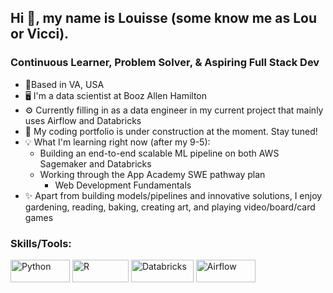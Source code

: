 ## Hi 👋, my name is Louisse (some know me as Lou or Vicci). 

### Continuous Learner, Problem Solver, & Aspiring Full Stack Dev

- 📍Based in VA, USA
- 🖥️ I'm a data scientist at Booz Allen Hamilton
- ⚙️ Currently filling in as a data engineer in my current project that mainly uses Airflow and Databricks
- 📖 My coding portfolio is under construction at the moment. Stay tuned!
- 💡 What I'm learning right now (after my 9-5):
  - Building an end-to-end scalable ML pipeline on both AWS Sagemaker and Databricks
  - Working through the App Academy SWE pathway plan
    - Web Development Fundamentals
- ✨ Apart from building models/pipelines and innovative solutions, I enjoy gardening, reading, baking, creating art, and playing video/board/card games 

### Skills/Tools:
<p align="left">
  <a href="https://www.python.org/" target="_blank" rel="noreferrer"><img src="https://img.shields.io/badge/Python-14354C?style=for-the-badge&logo=python&logoColor=white" width="95" height="36" alt="Python" /></a>
  <a href="https://www.r-project.org/" target="_blank" rel="noreferrer"><img src="https://img.shields.io/badge/R-276DC3?style=for-the-badge&logo=r&logoColor=white" width="90" height="36" alt="R"/></a>
  <a href="https://databricks.com/" target="_blank" rel="noreferrer"><img src="https://img.shields.io/badge/Databricks-FF3621?style=for-the-badge&logo=Databricks&logoColor=white" width="100" height="36" alt="Databricks"/></a>
  <a href="https://airflow.apache.org/" target="_blank" rel="noreferrer"><img src="https://img.shields.io/badge/Airflow-017CEE?style=for-the-badge&logo=Apache%20Airflow&logoColor=white" width="95" height="36" alt="Airflow"/></a>
</p>
<!---
lv-bye/lv-bye is a ✨ special ✨ repository because its `README.md` (this file) appears on your GitHub profile.
You can click the Preview link to take a look at your changes.
--->

